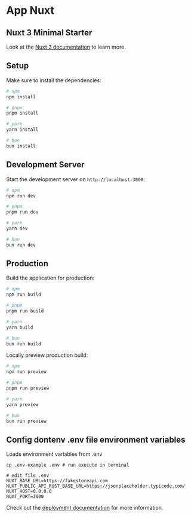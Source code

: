 # App Nuxt

## Nuxt 3 Minimal Starter

Look at the [Nuxt 3 documentation](https://nuxt.com/docs/getting-started/introduction) to learn more.

## Setup

Make sure to install the dependencies:

```bash
# npm
npm install

# pnpm
pnpm install

# yarn
yarn install

# bun
bun install
```

## Development Server

Start the development server on `http://localhost:3000`:

```bash
# npm
npm run dev

# pnpm
pnpm run dev

# yarn
yarn dev

# bun
bun run dev
```

## Production

Build the application for production:

```bash
# npm
npm run build

# pnpm
pnpm run build

# yarn
yarn build

# bun
bun run build
```

Locally preview production build:

```bash
# npm
npm run preview

# pnpm
pnpm run preview

# yarn
yarn preview

# bun
bun run preview
```
## Config dontenv .env file environment variables
Loads environment variables from .env

```shell
cp .env-example .env # run execute in terminal

# edit file .env
NUXT_BASE_URL=https://fakestoreapi.com
NUXT_PUBLIC_API_RUST_BASE_URL=https://jsonplaceholder.typicode.com/
NUXT_HOST=0.0.0.0
NUXT_PORT=3000

```

Check out the [deployment documentation](https://nuxt.com/docs/getting-started/deployment) for more information.
